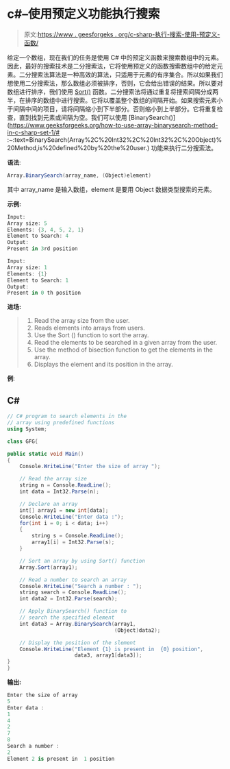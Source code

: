 # c#–使用预定义功能执行搜索

> 原文:[https://www . geesforgeks . org/c-sharp-执行-搜索-使用-预定义-函数/](https://www.geeksforgeeks.org/c-sharp-perform-searching-using-predefined-functions/)

给定一个数组，现在我们的任务是使用 C# 中的预定义函数来搜索数组中的元素。因此，最好的搜索技术是二分搜索法，它将使用预定义的函数搜索数组中的给定元素。二分搜索法算法是一种高效的算法，只适用于元素的有序集合。所以如果我们想使用二分搜索法，那么数组必须被排序，否则，它会给出错误的结果。所以要对数组进行排序，我们使用 [Sort()](https://www.geeksforgeeks.org/how-to-sort-an-array-in-c-sharp-array-sort-method-set-1/) 函数。二分搜索法将通过重复将搜索间隔分成两半，在排序的数组中进行搜索。它将以覆盖整个数组的间隔开始。如果搜索元素小于间隔中间的项目，请将间隔缩小到下半部分。否则缩小到上半部分。它将重复检查，直到找到元素或间隔为空。我们可以使用 [BinarySearch()](https://www.geeksforgeeks.org/how-to-use-array-binarysearch-method-in-c-sharp-set-1/# :~:text=BinarySearch(Array%2C%20Int32%2C%20Int32%2C%20Object)%20Method,is%20defined%20by%20the%20user.) 功能来执行二分搜索法。

**语法**:

```cs
Array.BinarySearch(array_name, (Object)element)
```

其中 array_name 是输入数组，element 是要用 Object 数据类型搜索的元素。

**示例:**

```cs
Input:
Array size: 5
Elements: {3, 4, 5, 2, 1}
Element to Search: 4
Output:
Present in 3rd position

Input:
Array size: 1
Elements: {1}
Element to Search: 1
Output:
Present in 0 th position
```

**进场:**

> 1.  Read the array size from the user.
> 2.  Reads elements into arrays from users.
> 3.  Use the Sort () function to sort the array.
> 4.  Read the elements to be searched in a given array from the user.
> 5.  Use the method of bisection function to get the elements in the array.
> 6.  Displays the element and its position in the array.

**例**:

## C#

```cs
// C# program to search elements in the
// array using predefined functions
using System;

class GFG{

public static void Main()
{
    Console.WriteLine("Enter the size of array ");

    // Read the array size
    string n = Console.ReadLine();
    int data = Int32.Parse(n);

    // Declare an array
    int[] array1 = new int[data];
    Console.WriteLine("Enter data :");
    for(int i = 0; i < data; i++)
    {
        string s = Console.ReadLine();
        array1[i] = Int32.Parse(s);
    }

    // Sort an array by using Sort() function
    Array.Sort(array1);

    // Read a number to search an array
    Console.WriteLine("Search a number : ");
    string search = Console.ReadLine();
    int data2 = Int32.Parse(search);

    // Apply BinarySearch() function to
    // search the specified element
    int data3 = Array.BinarySearch(array1,
                                   (Object)data2);

    // Display the position of the slement
    Console.WriteLine("Element {1} is present in  {0} position",
                      data3, array1[data3]);
}
}
```

**输出:**

```cs
Enter the size of array 
5
Enter data :
1
4
2
7
8
Search a number : 
2
Element 2 is present in  1 position
```